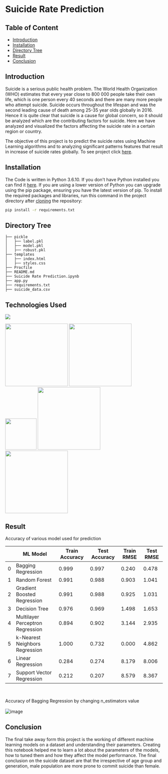 # Suicide Rate Prediction 

## Table of Content
  * [Introduction](#introduction)
  * [Installation](#installation)
  * [Directory Tree](#directory-tree)
  * [Result](#result)
  * [Conclusion](#conclusion)


## Introduction
Suicide is a serious public health problem. The World Health
Organization (WHO) estimates that every year close to 800 000 people
take their own life, which is one person every 40 seconds and there are
many more people who attempt suicide. Suicide occurs throughout the
lifespan and was the second leading cause of death among 25-35 year
olds globally in 2016.
Hence it is quite clear that suicide is a cause for global concern, so it
should be analyzed which are the contributing factors for suicide. Here
we have analyzed and visualized the factors affecting the suicide rate in
a certain region or country.

The objective of this project is to predict the suicide rates using Machine Learning algorithms and to analyzing 
significant patterns features that result in increase of suicide rates globally. To see project click [here](https://suicide-rate-prediction-api.herokuapp.com/).


## Installation
The Code is written in Python 3.6.10. If you don't have Python installed you can find it [here](https://www.python.org/downloads/). If you are using a lower version of Python you can upgrade using the pip package, ensuring you have the latest version of pip. To install the required packages and libraries, run this command in the project directory after [cloning](https://www.howtogeek.com/451360/how-to-clone-a-github-repository/) the repository:
```bash
pip install -r requirements.txt
```

## Directory Tree 
```
├── pickle
│   ├── label.pkl
│   ├── model.pkl
│   ├── robust.pkl
├── templates
│   ├── index.html
│   ├── styles.css
├── Procfile
├── README.md
├── Suicide Rate Prediction.ipynb
├── app.py
├── requirements.txt
├── suicide_data.csv

```

## Technologies Used

![](https://forthebadge.com/images/badges/made-with-python.svg)

[<img target="_blank" src="https://upload.wikimedia.org/wikipedia/commons/3/31/NumPy_logo_2020.svg" width=200>](https://numpy.org/doc/) [<img target="_blank" src="https://upload.wikimedia.org/wikipedia/commons/e/ed/Pandas_logo.svg" width=200>](https://pandas.pydata.org/pandas-docs/stable/reference/api/pandas.DataFrame.html)
[<img target="_blank" src="https://upload.wikimedia.org/wikipedia/commons/8/84/Matplotlib_icon.svg" width=100>](https://matplotlib.org/)
[<img target="_blank" src="https://scikit-learn.org/stable/_static/scikit-learn-logo-small.png" width=200>](https://scikit-learn.org/stable/) 
[<img target="_blank" src="https://encrypted-tbn0.gstatic.com/images?q=tbn:ANd9GcScq-xocLctL07Jy0tpR_p9w0Q42_rK1aAkNfW6sm3ucjFKWML39aaJPgdhadyCnEiK7vw&usqp=CAU" width=200>](https://flask.palletsprojects.com/en/2.0.x/) 

## Result

Accuracy of various model used for prediction
<br>

||ML Model|	Train Accuracy|	Test Accuracy|	Train RMSE|	Test RMSE|
|---|---|---|---|---|---|
0|	Bagging Regression|	0.999|	0.997|	0.240|	0.478|
1|	Random Forest|	0.991|	0.988	|0.903|	1.041|
2|	Gradient Boosted Regression|	0.991|	0.988|	0.925|	1.031|
3|	Decision Tree|	0.976|	0.969|	1.498|	1.653|
4|	Multilayer Perceptron Regression	|0.894|	0.902|	3.144|	2.935|
5|	k-Nearest Neighbors Regression|	1.000|	0.732|	0.000|	4.862|
6|	Linear Regression	|0.284|	0.274|	8.179|	8.006|
7|	Support Vector Regression|	0.212	|0.207|	8.579|	8.367|

<br>

Accuracy of Bagging Regression by changing n_estimators value 
<br><br>
![image](https://user-images.githubusercontent.com/79131292/144249597-86d84518-844d-491d-a70d-02cac811e9a8.png)



## Conclusion
The final take away form this project is the working of different machine learning models on a dataset and understanding their parameters. Creating this notebook helped me to learn a lot about the parameters of the models, how to tuned them and how they affect the model performance. The final conclusion on the suicide dataset are that the irrespective of age group and generation, male population are more prone to commit suicide than female.
